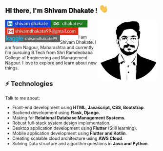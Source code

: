 <h2>𝐇𝐢 𝐭𝐡𝐞𝐫𝐞, 𝐈'𝐦 𝐒𝐡𝐢𝐯𝐚𝐦 𝐃𝐡𝐚𝐤𝐚𝐭𝐞 ! <img src="https://github.com/shivam2906/Shivam-Dhakate/blob/main/Hi.gif" width="30px"></h2>

<img align='right' src='https://github.com/shivam2906/Shivam-Dhakate/blob/main/Logo.svg' width='200"'>

[<img align="left" alt="shivam | LinkedIn" width="150px" src="https://github.com/shivam2906/Shivam-Dhakate/blob/main/linkdin_logo.svg" />][linkedin]
[<img align="left" alt="shivam | Instagram" width="120px" src="https://github.com/shivam2906/Shivam-Dhakate/blob/main/gfg_logo.svg" />][gfg]
[<img align="left" alt="shivam | Instagram" width="240px" src="https://github.com/shivam2906/Shivam-Dhakate/blob/main/Gmail_logo.svg" />][Gmail]
[<img align="left" alt="shivam | Instagram" width="180px" src="https://github.com/shivam2906/Shivam-Dhakate/blob/main/Kaggle_logo_3.svg" />][kaggle]


<br />
<br />


I am Shivam Dhakate. I am from Nagpur, Maharashtra and currently i'm pursuing B.Tech from Shri Ramdeobaba College of Engineering and Management Nagpur. I love to explore and learn about new things.
## ⚡ Technologies
Talk to me about:
- Front-end development using **HTML, Javascript, CSS, Bootstrap**.
- Backend development using **Flask, Django**.
- Making for **Relational Database Management Systems**.
- Robust full-stack system design implementation.
- Desktop application development using **Flutter** (Still learning).
- Mobile application development using **Flutter and Kotlin**.
- Creating scalable cloud architecture using **AWS Cloud**.
- Solving Data structure and algorithm questions in **Java and Python**.


[linkedin]: https://linkedin.com/in/codeSTACKr
[gfg]: https://instagram.com/codeSTACKr
[Gmail]: https://youtube.com/codeSTACKr
[kaggle]: https://youtube.com/codeSTACKr

